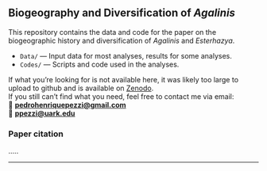 ## Biogeography and Diversification of *Agalinis*

This repository contains the data and code for the paper on the biogeographic history and diversification of *Agalinis* and *Esterhazya*.

- `Data/` — Input data for most analyses, results for some analyses.
- `Codes/` — Scripts and code used in the analyses.

If what you’re looking for is not available here, it was likely too large to upload to github and is available on [Zenodo]().  
If you still can’t find what you need, feel free to contact me via email:  
📧 **pedrohenriquepezzi@gmail.com**  
📧 **ppezzi@uark.edu**

### Paper citation
.....

---

